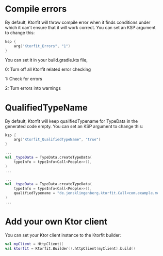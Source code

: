 # Compile errors
By default, Ktorfit will throw compile error when it finds conditions under which it can't ensure that it will work correct.
You can set an KSP argument to change this:

```kotlin
ksp {
    arg("Ktorfit_Errors", "1")
}
```

You can set it in your build.gradle.kts file,

0: Turn off all Ktorfit related error checking

1: Check for errors

2: Turn errors into warnings

# QualifiedTypeName
By default, Ktorfit will keep qualifiedTypename for TypeData in the generated code empty. You can set an KSP argument to change this:

```kotlin
ksp {
    arg("Ktorfit_QualifiedTypeName", "true")
}
```

```kotlin title="Default code generation"
...
val _typeData = TypeData.createTypeData(
    typeInfo = typeInfo<Call<People>>(),
)
...
```

```kotlin title="With QualifiedTypeName true"
...
val _typeData = TypeData.createTypeData(
    typeInfo = typeInfo<Call<People>>(),
    qualifiedTypename = "de.jensklingenberg.ktorfit.Call<com.example.model.People>"
)
...
```



# Add your own Ktor client
You can set your Ktor client instance to the Ktorfit builder:

```kotlin
val myClient = HttpClient()
val ktorfit = Ktorfit.Builder().httpClient(myClient).build()
```

